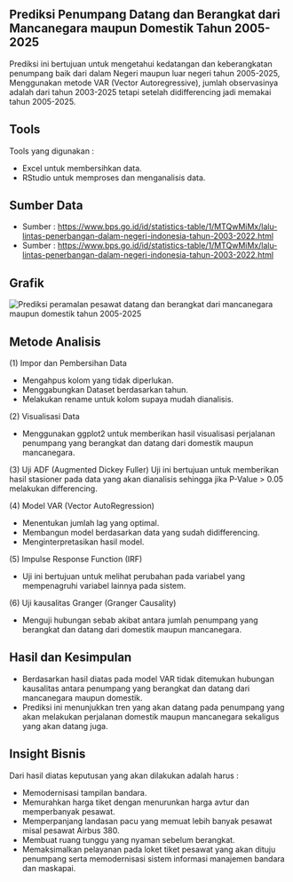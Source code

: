## Prediksi Penumpang Datang dan Berangkat dari Mancanegara maupun Domestik Tahun 2005-2025
Prediksi ini bertujuan untuk mengetahui kedatangan dan keberangkatan penumpang baik dari dalam Negeri maupun luar negeri tahun 2005-2025, Menggunakan metode VAR (Vector Autoregressive), jumlah observasinya adalah dari tahun 2003-2025 tetapi setelah didifferencing jadi memakai tahun 2005-2025.

## Tools
Tools yang digunakan :
- Excel untuk membersihkan data.
- RStudio untuk memproses dan menganalisis data.

## Sumber Data
- Sumber : https://www.bps.go.id/id/statistics-table/1/MTQwMiMx/lalu-lintas-penerbangan-dalam-negeri-indonesia-tahun-2003-2022.html
- Sumber : https://www.bps.go.id/id/statistics-table/1/MTQwMiMx/lalu-lintas-penerbangan-dalam-negeri-indonesia-tahun-2003-2022.html

## Grafik

![Prediksi peramalan pesawat datang dan berangkat dari mancanegara maupun domestik tahun 2005-2025](https://github.com/user-attachments/assets/a5945054-be25-47d6-9b52-5e2ec28088ee)

## Metode Analisis
(1) Impor dan Pembersihan Data
- Mengahpus kolom yang tidak diperlukan.
- Menggabungkan Dataset berdasarkan tahun.
- Melakukan rename untuk kolom supaya mudah dianalisis.

(2) Visualisasi Data
- Menggunakan ggplot2 untuk memberikan hasil visualisasi perjalanan penumpang yang berangkat dan datang dari domestik maupun mancanegara.

(3) Uji ADF (Augmented Dickey Fuller)
Uji ini bertujuan untuk memberikan hasil stasioner pada data yang akan dianalisis sehingga jika P-Value > 0.05 melakukan differencing.

(4) Model VAR (Vector AutoRegression)
- Menentukan jumlah lag yang optimal.
- Membangun model berdasarkan data yang sudah didifferencing.
- Menginterpretasikan hasil model.

(5) Impulse Response Function (IRF)
- Uji ini bertujuan untuk melihat perubahan pada variabel yang mempenagruhi variabel lainnya pada sistem.

(6) Uji kausalitas Granger (Granger Causality)
- Menguji hubungan sebab akibat antara jumlah penumpang yang berangkat dan datang dari domestik maupun mancanegara.

## Hasil dan Kesimpulan
- Berdasarkan hasil diatas pada model VAR tidak ditemukan hubungan kausalitas antara penumpang yang berangkat dan datang dari mancanegara maupun domestik.
- Prediksi ini menunjukkan tren yang akan datang pada penumpang yang akan melakukan perjalanan domestik maupun mancanegara sekaligus yang akan datang juga.

## Insight Bisnis
Dari hasil diatas keputusan yang akan dilakukan adalah harus :
- Memodernisasi tampilan bandara.
- Memurahkan harga tiket dengan menurunkan harga avtur dan memperbanyak pesawat.
- Memperpanjang landasan pacu yang memuat lebih banyak pesawat misal pesawat Airbus 380.
- Membuat ruang tunggu yang nyaman sebelum berangkat.
- Memaksimalkan pelayanan pada loket tiket pesawat yang akan dituju penumpang serta memodernisasi sistem informasi manajemen bandara dan maskapai.




